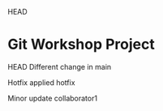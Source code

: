 HEAD
# Git Workshop Project
HEAD
Different change in main

Hotfix applied
 hotfix

Minor update
collaborator1
